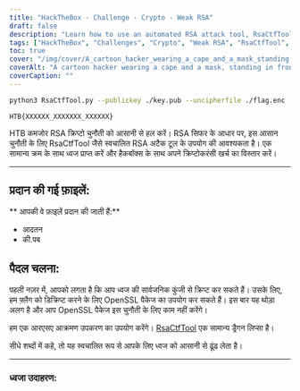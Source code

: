 ```yaml
---
title: "HackTheBox - Challenge - Crypto - Weak RSA"
draft: false
description: "Learn how to use an automated RSA attack tool, RsaCtfTool, to easily solve the HackTheBox Weak RSA Crypto challenge."
tags: ["HackTheBox", "Challenges", "Crypto", "Weak RSA", "RsaCtfTool", "HTB Weak RSA Crypto", "Easy challenge", "RSA cipher", "flag.enc", "key.pub", "OpenSSL package", "automated RSA attack tool", "python script", "RsaCtfTool", "python3", "public key", "uncipherfile", "Flag Example"]
toc: true
cover: "/img/cover/A_cartoon_hacker_wearing_a_cape_and_a_mask_standing.png"
coverAlt: "A cartoon hacker wearing a cape and a mask, standing in front of a vault door with the HTB logo on it and holding a tool (such as a wrench or a screwdriver) with a green background symbolizing success and the flag in a speech bubble above their head."
coverCaption: ""
---
```

```bash
python3 RsaCtfTool.py --publickey ./key.pub --uncipherfile ./flag.enc 
```
```
HTB{XXXXXX_XXXXXXX_XXXXXX}
```

HTB कमजोर RSA क्रिप्टो चुनौती को आसानी से हल करें। RSA सिफर के आधार पर, इस आसान चुनौती के लिए RsaCtfTool जैसे स्वचालित RSA अटैक टूल के उपयोग की आवश्यकता है। एक सामान्य क्रम के साथ ध्वज प्राप्त करें और हैकबॉक्स के साथ अपने क्रिप्टोकरंसी खर्च का विस्तार करें।  ______  ## प्रदान की गई फ़ाइलें:  ** आपकी वे फ़ाइलें प्रदान की जाती हैं:** - आदतन - की.पब  ## पैदल चलना:  पहली नज़र में, आपको लगता है कि आप ध्वज की सार्वजनिक कुंजी से क्रिप्ट कर सकते हैं। उसके लिए, हम फ़्लैग को डिक्रिप्ट करने के लिए OpenSSL पैकेज का उपयोग कर सकते हैं। इस बार यह थोड़ा अलग है और आप OpenSSL पैकेज इस चुनौती के लिए काम नहीं करेंगे।  हम एक आरएसए आक्रमण उपकरण का उपयोग करेंगे। [RsaCtfTool](https://github.com/Ganapati/RsaCtfTool) एक सामान्य ड्रैगन लिप्सा है।     सीधे शब्दों में कहे, तो यह स्वचालित रूप से आपके लिए ध्वज को आसानी से ढूंढ लेता है।  ______  ### ध्वजा उदाहरण: